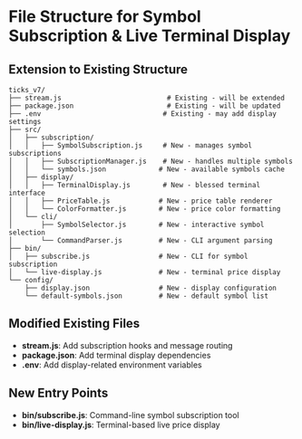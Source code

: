 # File Structure for Symbol Subscription & Live Terminal Display

## Extension to Existing Structure
```
ticks_v7/
├── stream.js                          # Existing - will be extended
├── package.json                       # Existing - will be updated
├── .env                              # Existing - may add display settings
├── src/
│   ├── subscription/
│   │   ├── SymbolSubscription.js     # New - manages symbol subscriptions
│   │   ├── SubscriptionManager.js    # New - handles multiple symbols
│   │   └── symbols.json             # New - available symbols cache
│   ├── display/
│   │   ├── TerminalDisplay.js        # New - blessed terminal interface
│   │   ├── PriceTable.js            # New - price table renderer
│   │   └── ColorFormatter.js        # New - price color formatting
│   └── cli/
│       ├── SymbolSelector.js        # New - interactive symbol selection
│       └── CommandParser.js         # New - CLI argument parsing
├── bin/
│   ├── subscribe.js                 # New - CLI for symbol subscription
│   └── live-display.js              # New - terminal price display
└── config/
    ├── display.json                 # New - display configuration
    └── default-symbols.json         # New - default symbol list
```

## Modified Existing Files
- **stream.js**: Add subscription hooks and message routing
- **package.json**: Add terminal display dependencies
- **.env**: Add display-related environment variables

## New Entry Points
- **bin/subscribe.js**: Command-line symbol subscription tool
- **bin/live-display.js**: Terminal-based live price display